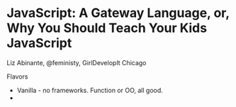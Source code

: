# JavaScript: A Gateway Language, or, Why You Should Teach Your Kids JavaScript

Liz Abinante, @feministy, GirlDevelopIt Chicago

Flavors

* Vanilla - no frameworks. Function or OO, all good.
*
